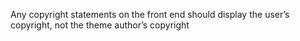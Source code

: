 Any copyright statements on the front end should display the user’s copyright, not the theme author’s copyright
